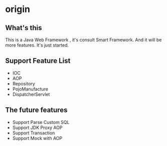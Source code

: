 # origin

## What's this
This is a Java Web Framework , it's consult Smart Framework. And it will be more features. It's just started.

## Support Feature List
* IOC
* AOP
* Repository
* PojoManufacture
* DispatcherServlet

## The future features
* Support Parse Custom SQL
* Support JDK Proxy AOP
* Support Transaction
* Support Mock with AOP
